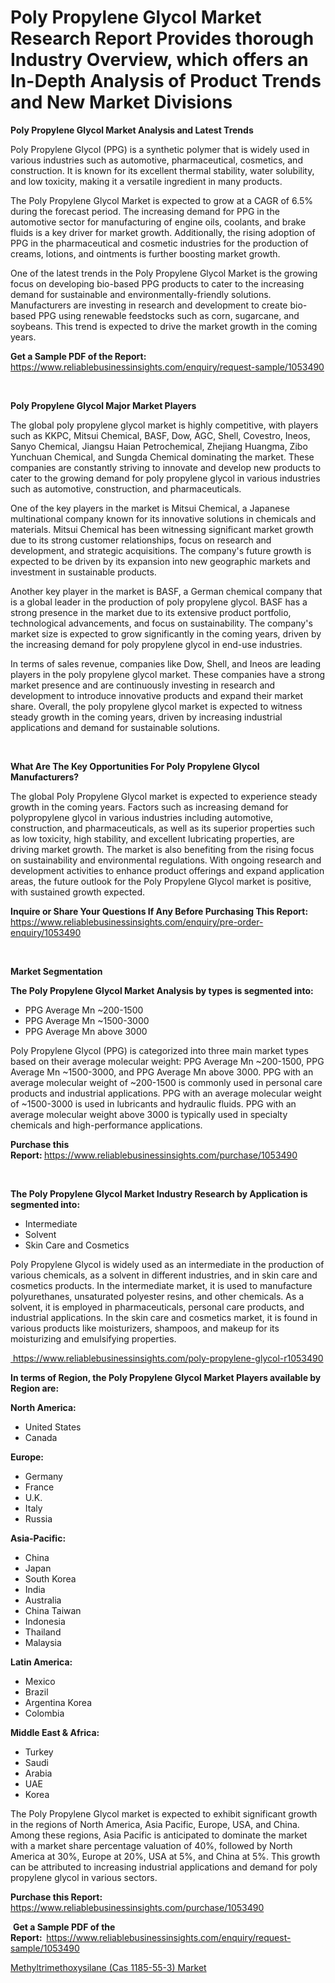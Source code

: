 <p><h1>Poly Propylene Glycol Market Research Report Provides thorough Industry Overview, which offers an In-Depth Analysis of Product Trends and New Market Divisions</h1></p><p><strong>Poly Propylene Glycol Market Analysis and Latest Trends</strong></p>
<p><p>Poly Propylene Glycol (PPG) is a synthetic polymer that is widely used in various industries such as automotive, pharmaceutical, cosmetics, and construction. It is known for its excellent thermal stability, water solubility, and low toxicity, making it a versatile ingredient in many products.</p><p>The Poly Propylene Glycol Market is expected to grow at a CAGR of 6.5% during the forecast period. The increasing demand for PPG in the automotive sector for manufacturing of engine oils, coolants, and brake fluids is a key driver for market growth. Additionally, the rising adoption of PPG in the pharmaceutical and cosmetic industries for the production of creams, lotions, and ointments is further boosting market growth.</p><p>One of the latest trends in the Poly Propylene Glycol Market is the growing focus on developing bio-based PPG products to cater to the increasing demand for sustainable and environmentally-friendly solutions. Manufacturers are investing in research and development to create bio-based PPG using renewable feedstocks such as corn, sugarcane, and soybeans. This trend is expected to drive the market growth in the coming years.</p></p>
<p><strong>Get a Sample PDF of the Report:&nbsp;</strong> <a href="https://www.reliablebusinessinsights.com/enquiry/request-sample/1053490">https://www.reliablebusinessinsights.com/enquiry/request-sample/1053490</a></p>
<p>&nbsp;</p>
<p><strong>Poly Propylene Glycol Major Market Players</strong></p>
<p><p>The global poly propylene glycol market is highly competitive, with players such as KKPC, Mitsui Chemical, BASF, Dow, AGC, Shell, Covestro, Ineos, Sanyo Chemical, Jiangsu Haian Petrochemical, Zhejiang Huangma, Zibo Yunchuan Chemical, and Sungda Chemical dominating the market. These companies are constantly striving to innovate and develop new products to cater to the growing demand for poly propylene glycol in various industries such as automotive, construction, and pharmaceuticals.</p><p>One of the key players in the market is Mitsui Chemical, a Japanese multinational company known for its innovative solutions in chemicals and materials. Mitsui Chemical has been witnessing significant market growth due to its strong customer relationships, focus on research and development, and strategic acquisitions. The company's future growth is expected to be driven by its expansion into new geographic markets and investment in sustainable products.</p><p>Another key player in the market is BASF, a German chemical company that is a global leader in the production of poly propylene glycol. BASF has a strong presence in the market due to its extensive product portfolio, technological advancements, and focus on sustainability. The company's market size is expected to grow significantly in the coming years, driven by the increasing demand for poly propylene glycol in end-use industries.</p><p>In terms of sales revenue, companies like Dow, Shell, and Ineos are leading players in the poly propylene glycol market. These companies have a strong market presence and are continuously investing in research and development to introduce innovative products and expand their market share. Overall, the poly propylene glycol market is expected to witness steady growth in the coming years, driven by increasing industrial applications and demand for sustainable solutions.</p></p>
<p>&nbsp;</p>
<p><strong>What Are The Key Opportunities For Poly Propylene Glycol Manufacturers?</strong></p>
<p><p>The global Poly Propylene Glycol market is expected to experience steady growth in the coming years. Factors such as increasing demand for polypropylene glycol in various industries including automotive, construction, and pharmaceuticals, as well as its superior properties such as low toxicity, high stability, and excellent lubricating properties, are driving market growth. The market is also benefiting from the rising focus on sustainability and environmental regulations. With ongoing research and development activities to enhance product offerings and expand application areas, the future outlook for the Poly Propylene Glycol market is positive, with sustained growth expected.</p></p>
<p><strong>Inquire or Share Your Questions If Any Before Purchasing This Report:</strong> <a href="https://www.reliablebusinessinsights.com/enquiry/pre-order-enquiry/1053490">https://www.reliablebusinessinsights.com/enquiry/pre-order-enquiry/1053490</a></p>
<p>&nbsp;</p>
<p><strong>Market Segmentation</strong></p>
<p><strong>The Poly Propylene Glycol Market Analysis by types is segmented into:</strong></p>
<p><ul><li>PPG Average Mn ~200-1500</li><li>PPG Average Mn ~1500-3000</li><li>PPG Average Mn above 3000</li></ul></p>
<p><p>Poly Propylene Glycol (PPG) is categorized into three main market types based on their average molecular weight: PPG Average Mn ~200-1500, PPG Average Mn ~1500-3000, and PPG Average Mn above 3000. PPG with an average molecular weight of ~200-1500 is commonly used in personal care products and industrial applications. PPG with an average molecular weight of ~1500-3000 is used in lubricants and hydraulic fluids. PPG with an average molecular weight above 3000 is typically used in specialty chemicals and high-performance applications.</p></p>
<p><strong>Purchase this Report:&nbsp;</strong><a href="https://www.reliablebusinessinsights.com/purchase/1053490">https://www.reliablebusinessinsights.com/purchase/1053490</a></p>
<p>&nbsp;</p>
<p><strong>The Poly Propylene Glycol Market Industry Research by Application is segmented into:</strong></p>
<p><ul><li>Intermediate</li><li>Solvent</li><li>Skin Care and Cosmetics</li></ul></p>
<p><p>Poly Propylene Glycol is widely used as an intermediate in the production of various chemicals, as a solvent in different industries, and in skin care and cosmetics products. In the intermediate market, it is used to manufacture polyurethanes, unsaturated polyester resins, and other chemicals. As a solvent, it is employed in pharmaceuticals, personal care products, and industrial applications. In the skin care and cosmetics market, it is found in various products like moisturizers, shampoos, and makeup for its moisturizing and emulsifying properties.</p></p>
<p><a href="https://www.reliablebusinessinsights.com/poly-propylene-glycol-r1053490">&nbsp;https://www.reliablebusinessinsights.com/poly-propylene-glycol-r1053490</a></p>
<p><strong>In terms of Region, the Poly Propylene Glycol Market Players available by Region are:</strong></p>
<p>
    <p> <strong> North America: </strong>
        <ul>
            <li>United States</li>
            <li>Canada</li>
        </ul>
        </p> 
    <p> <strong> Europe: </strong>
        <ul>
            <li>Germany</li>
            <li>France</li>
            <li>U.K.</li>
            <li>Italy</li>
            <li>Russia</li>
        </ul>
        </p> 
    <p> <strong> Asia-Pacific: </strong>
        <ul>
            <li>China</li>
            <li>Japan</li>
            <li>South Korea</li>
            <li>India</li>
            <li>Australia</li>
            <li>China Taiwan</li>
            <li>Indonesia</li>
            <li>Thailand</li>
            <li>Malaysia</li>
        </ul>
        </p> 
    <p> <strong> Latin America: </strong>
        <ul>
            <li>Mexico</li>
            <li>Brazil</li>
            <li>Argentina Korea</li>
            <li>Colombia</li>
        </ul>
        </p> 
    <p> <strong> Middle East & Africa: </strong>
        <ul>
            <li>Turkey</li>
            <li>Saudi</li>
            <li>Arabia</li>
            <li>UAE</li>
            <li>Korea</li>
        </ul>
    </p>
    </p>
<p><p>The Poly Propylene Glycol market is expected to exhibit significant growth in the regions of North America, Asia Pacific, Europe, USA, and China. Among these regions, Asia Pacific is anticipated to dominate the market with a market share percentage valuation of 40%, followed by North America at 30%, Europe at 20%, USA at 5%, and China at 5%. This growth can be attributed to increasing industrial applications and demand for poly propylene glycol in various sectors.</p></p>
<p><strong>Purchase this Report: </strong><a href="https://www.reliablebusinessinsights.com/purchase/1053490">https://www.reliablebusinessinsights.com/purchase/1053490</a></p>
<p>&nbsp;<strong>Get a Sample PDF of the Report:&nbsp;&nbsp;</strong><a href="https://www.reliablebusinessinsights.com/enquiry/request-sample/1053490">https://www.reliablebusinessinsights.com/enquiry/request-sample/1053490</a></p>
<p><strong></strong></p>
<p><p><a href="https://view.publitas.com/reportprime-1/methyltrimethoxysilane-cas-1185-55-3-market-competitive-analysis-market-trends-and-forecast-to-2031/">Methyltrimethoxysilane (Cas 1185-55-3) Market</a></p></p>